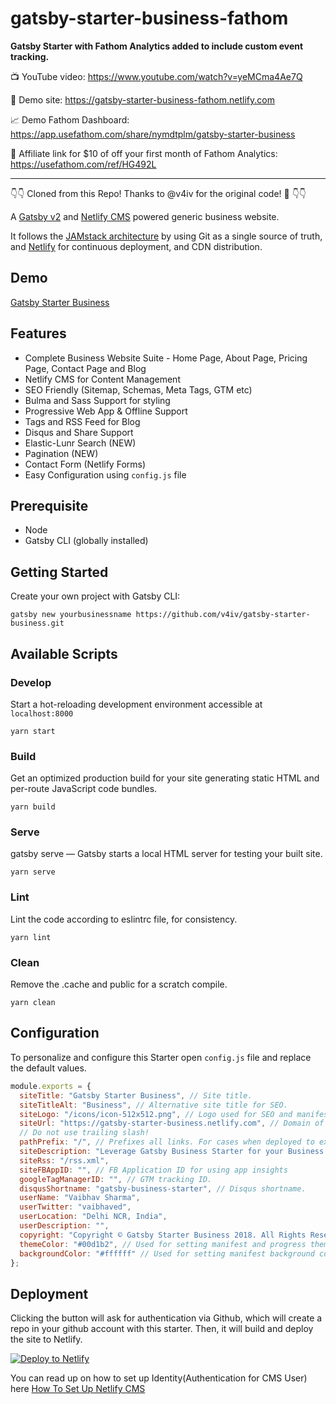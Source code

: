 # gatsby-starter-business-fathom

**Gatsby Starter with Fathom Analytics added to include custom event tracking.**

📺 YouTube video: https://www.youtube.com/watch?v=yeMCma4Ae7Q

🥁 Demo site: https://gatsby-starter-business-fathom.netlify.com

📈 Demo Fathom Dashboard: https://app.usefathom.com/share/nymdtplm/gatsby-starter-business

🤝 Affiliate link for \$10 of off your first month of Fathom Analytics: https://usefathom.com/ref/HG492L

---

:point_down::point_down: Cloned from this Repo! Thanks to @v4iv for the original code! :pray: :point_down::point_down:

A [Gatsby v2](https://www.gatsbyjs.org/) and [Netlify CMS](https://www.netlifycms.org) powered generic business website.

It follows the [JAMstack architecture](https://jamstack.org) by using Git as a single source of truth, and [Netlify](https://www.netlify.com) for continuous deployment, and CDN distribution.

## Demo

[Gatsby Starter Business](https://gatsby-starter-business.netlify.com)

## Features

- Complete Business Website Suite - Home Page, About Page, Pricing Page, Contact Page and Blog
- Netlify CMS for Content Management
- SEO Friendly (Sitemap, Schemas, Meta Tags, GTM etc)
- Bulma and Sass Support for styling
- Progressive Web App & Offline Support
- Tags and RSS Feed for Blog
- Disqus and Share Support
- Elastic-Lunr Search (NEW)
- Pagination (NEW)
- Contact Form (Netlify Forms)
- Easy Configuration using `config.js` file

## Prerequisite

- Node
- Gatsby CLI (globally installed)

## Getting Started

Create your own project with Gatsby CLI:

```shell
gatsby new yourbusinessname https://github.com/v4iv/gatsby-starter-business.git
```

## Available Scripts

### Develop

Start a hot-reloading development environment accessible at `localhost:8000`

```shell
yarn start
```

### Build

Get an optimized production build for your site generating static HTML and per-route JavaScript code bundles.

```shell
yarn build
```

### Serve

gatsby serve — Gatsby starts a local HTML server for testing your built site.

```shell
yarn serve
```

### Lint

Lint the code according to eslintrc file, for consistency.

```shell
yarn lint
```

### Clean

Remove the .cache and public for a scratch compile.

```shell
yarn clean
```

## Configuration

To personalize and configure this Starter open `config.js` file and replace the default values.

```javascript
module.exports = {
  siteTitle: "Gatsby Starter Business", // Site title.
  siteTitleAlt: "Business", // Alternative site title for SEO.
  siteLogo: "/icons/icon-512x512.png", // Logo used for SEO and manifest.
  siteUrl: "https://gatsby-starter-business.netlify.com", // Domain of your website without pathPrefix.
  // Do not use trailing slash!
  pathPrefix: "/", // Prefixes all links. For cases when deployed to example.github.io/gatsby-starter-business/.
  siteDescription: "Leverage Gatsby Business Starter for your Business.", // Website description used for RSS feeds/meta description tag.
  siteRss: "/rss.xml",
  siteFBAppID: "", // FB Application ID for using app insights
  googleTagManagerID: "", // GTM tracking ID.
  disqusShortname: "gatsby-business-starter", // Disqus shortname.
  userName: "Vaibhav Sharma",
  userTwitter: "vaibhaved",
  userLocation: "Delhi NCR, India",
  userDescription: "",
  copyright: "Copyright © Gatsby Starter Business 2018. All Rights Reserved.", // Copyright string for the footer of the website and RSS feed.
  themeColor: "#00d1b2", // Used for setting manifest and progress theme colors.
  backgroundColor: "#ffffff" // Used for setting manifest background color.
};
```

## Deployment

Clicking the button will ask for authentication via Github, which will create a repo in your github account with this starter. Then, it will build and deploy the site to Netlify.

<a href="https://app.netlify.com/start/deploy?repository=https://github.com/v4iv/gatsby-starter-business&amp;stack=cms"><img src="https://www.netlify.com/img/deploy/button.svg" alt="Deploy to Netlify"></a>

You can read up on how to set up Identity(Authentication for CMS User) here [How To Set Up Netlify CMS](https://www.netlifycms.org/docs/add-to-your-site/)
